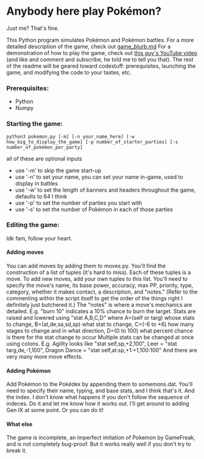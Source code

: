 # Anybody here play Pokémon?
Just me? That's fine.

This Python program simulates Pokémon and Pokémon battles.
For a more detailed description of the game, check out [game_blurb.md](https://github.com/4ntoined/pokemonpy/blob/lead_dev/documentation/game_blurb.md)
For a demonstration of how to play the game, check out [this guy's YouTube video](https://youtu.be/0SFg-sSOZBY) (and like and comment and subscribe, he told me to tell you that).
The rest of the readme will be geared toward codestuff: prerequisites, launching the game, and modifying the code to your tastes, etc.

### Prerequisites:
 - Python
 - Numpy

### Starting the game:
```python3 pokemon.py [-m] [-n your_name_here] [-w how_big_to_display_the_game] [-p number_of_starter_parties] [-s number_of_pokémon_per_party]```

all of these are optional inputs
- use '-m' to skip the game start-up
- use '-n' to set your name, you can set your name in-game, used to display in battles
- use '-w' to set the length of banners and headers throughout the game, defaults to 64 I think
- use '-p' to set the number of parties you start with
- use '-s' to set the number of Pokémon in each of those parties

### Editing the game:
Idk fam, follow your heart.

#### Adding moves
You can add moves by adding them to moves.py. You'll find the construction of a list of tuples (it's hard to miss). Each of these tuples is a move. To add new moves, add your own tuples to this list.
You'll need to specify the move's name, its base power, accuracy, max PP, priority, type, category, whether it makes contact, a description, and "notes."
(Refer to the commenting within the script itself to get the order of the things right I definitely just butchered it.) The "notes" is where a move's mechanics are detailed. E.g. "burn 10" indicates a 10% chance to burn the target.
Stats are raised and lowered using "stat A,B,C,D" where A=(self or targ) whose stats to change, B=(at,de,sa,sd,sp) what stat to change, C=(-6 to +6) how many stages to change and in what direction, D=(0 to 100) what percent chance is there for the stat change to occur
Multiple stats can be changed at once using colons. E.g. Agility looks like "stat self,sp,+2,100", Leer = "stat targ,de,-1,100", Dragon Dance = "stat self,at:sp,+1:+1,100:100"
And there are very many more move effects.

#### Adding Pokémon
Add Pokémon to the Pokédex by appending them to somemons.dat. You'll need to specify their name, typing, and base stats, and I think that's it. And the index. I don't know what happens if you don't follow the sequence of indeces. Do it and let me know how it works out. I'll get around to adding Gen IX at some point. Or you can do it!

#### What else 

The game is incomplete, an imperfect imitation of Pokemon by GameFreak, and is not completely bug-proof. But it works really well if you don't try to break it.


